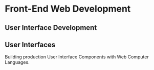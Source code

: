 # Front-End Web Development

## User Interface Development


## User Interfaces

Building production User Interface Components with Web Computer Languages.


